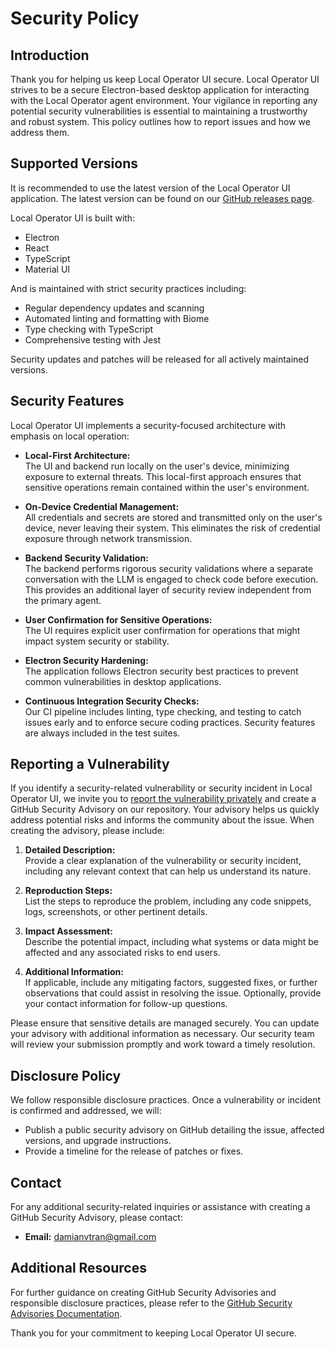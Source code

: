 # Security Policy

## Introduction

Thank you for helping us keep Local Operator UI secure. Local Operator UI strives to be a secure Electron-based desktop application for interacting with the Local Operator agent environment. Your vigilance in reporting any potential security vulnerabilities is essential to maintaining a trustworthy and robust system. This policy outlines how to report issues and how we address them.

## Supported Versions

It is recommended to use the latest version of the Local Operator UI application. The latest version can be found on our [GitHub releases page](https://github.com/local-operator/local-operator-ui/releases).

Local Operator UI is built with:

- Electron
- React
- TypeScript
- Material UI

And is maintained with strict security practices including:

- Regular dependency updates and scanning
- Automated linting and formatting with Biome
- Type checking with TypeScript
- Comprehensive testing with Jest

Security updates and patches will be released for all actively maintained versions.

## Security Features

Local Operator UI implements a security-focused architecture with emphasis on local operation:

- **Local-First Architecture:**  
  The UI and backend run locally on the user's device, minimizing exposure to external threats. This local-first approach ensures that sensitive operations remain contained within the user's environment.

- **On-Device Credential Management:**  
  All credentials and secrets are stored and transmitted only on the user's device, never leaving their system. This eliminates the risk of credential exposure through network transmission.

- **Backend Security Validation:**  
  The backend performs rigorous security validations where a separate conversation with the LLM is engaged to check code before execution. This provides an additional layer of security review independent from the primary agent.

- **User Confirmation for Sensitive Operations:**  
  The UI requires explicit user confirmation for operations that might impact system security or stability.

- **Electron Security Hardening:**  
  The application follows Electron security best practices to prevent common vulnerabilities in desktop applications.

- **Continuous Integration Security Checks:**  
  Our CI pipeline includes linting, type checking, and testing to catch issues early and to enforce secure coding practices. Security features are always included in the test suites.

## Reporting a Vulnerability

If you identify a security-related vulnerability or security incident in Local Operator UI, we invite you to [report the vulnerability privately](https://docs.github.com/en/code-security/security-advisories/guidance-on-reporting-and-writing-information-about-vulnerabilities/privately-reporting-a-security-vulnerability) and create a GitHub Security Advisory on our repository. Your advisory helps us quickly address potential risks and informs the community about the issue. When creating the advisory, please include:

1. **Detailed Description:**  
   Provide a clear explanation of the vulnerability or security incident, including any relevant context that can help us understand its nature.

2. **Reproduction Steps:**  
   List the steps to reproduce the problem, including any code snippets, logs, screenshots, or other pertinent details.

3. **Impact Assessment:**  
   Describe the potential impact, including what systems or data might be affected and any associated risks to end users.

4. **Additional Information:**  
   If applicable, include any mitigating factors, suggested fixes, or further observations that could assist in resolving the issue. Optionally, provide your contact information for follow-up questions.

Please ensure that sensitive details are managed securely. You can update your advisory with additional information as necessary. Our security team will review your submission promptly and work toward a timely resolution.

## Disclosure Policy

We follow responsible disclosure practices. Once a vulnerability or incident is confirmed and addressed, we will:

- Publish a public security advisory on GitHub detailing the issue, affected versions, and upgrade instructions.
- Provide a timeline for the release of patches or fixes.

## Contact

For any additional security-related inquiries or assistance with creating a GitHub Security Advisory, please contact:

- **Email:** [damianvtran@gmail.com](mailto:damianvtran@gmail.com)

## Additional Resources

For further guidance on creating GitHub Security Advisories and responsible disclosure practices, please refer to the [GitHub Security Advisories Documentation](https://docs.github.com/en/code-security/security-advisories/working-with-repository-security-advisories/creating-a-repository-security-advisory).

Thank you for your commitment to keeping Local Operator UI secure.
